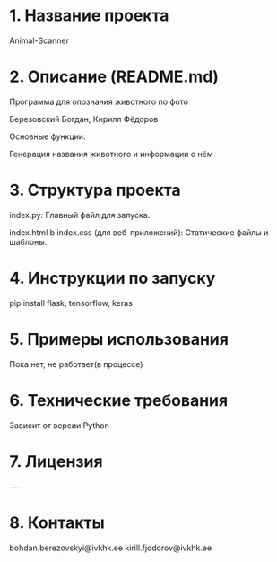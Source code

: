 <h1>1. Название проекта</h1>
Animal-Scanner
<h1>2. Описание (README.md)</h1>
<p>Программа для опознания животного по фото</p>
<p>Березовский Богдан, Кирилл Фёдоров</p>
<p>Основные функции:</p>
<p>Генерация названия животного и информации о нём</p>
<h1>3. Структура проекта</h1>
<p>index.py: Главный файл для запуска.</p>
<p>index.html b index.css (для веб-приложений): Статические файлы и шаблоны.</p>
<h1>4. Инструкции по запуску</h1>
pip install flask, tensorflow, keras
<h1>5. Примеры использования</h1>
Пока нет, не работает(в процессе)
<h1>6. Технические требования</h1>
Зависит от версии Python
<h1>7. Лицензия</h1>
---
<h1>8. Контакты</h1>
bohdan.berezovskyi@ivkhk.ee
kirill.fjodorov@ivkhk.ee
